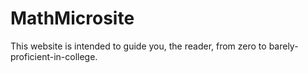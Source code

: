 # MathMicrosite
This website is intended to guide you, the reader, from zero to barely-proficient-in-college.
